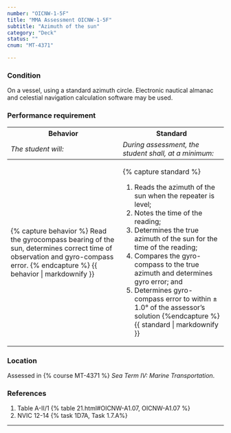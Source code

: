 ```yaml
---
number: "OICNW-1-5F"
title: "MMA Assessment OICNW-1-5F"
subtitle: "Azimuth of the sun"
category: "Deck"
status: ""
cnum: "MT-4371"

---
```

### Condition

On a vessel, using a standard azimuth circle. Electronic nautical almanac and celestial navigation calculation software may be used.

### Performance requirement 

<table width='100%' class='Guidelines'>
 <thead>
 <tr>
     <th class='thirty'>Behavior</th>
     <th class='seventy'>Standard</th>
 </tr>
 <tr>
     <td><em>The student will:</em></td>
     <td><em>During assessment, the student shall, at a minimum:</em></td>
 </tr>
 </thead>
 <tbody>
 

<tr><td>

{% capture behavior %}
Read the gyrocompass bearing of the sun, determines correct time of observation and gyro-compass error.
{% endcapture %}
{{ behavior | markdownify }}

</td><td>

{% capture standard %}
1.	Reads the azimuth of the sun when the repeater is level;
2.	Notes the time of the reading;
3.	Determines the true azimuth of the sun for the time of the reading;
4.	Compares the gyro-compass to the true azimuth and determines gyro error; and
5.	Determines gyro-compass error to within ± 1.0° of the assessor’s solution
{%endcapture %}
{{ standard | markdownify }}

</td></tr>



 </tbody>
 </table>

### Location

Assessed in  {% course  MT-4371 %}  *Sea Term IV: Marine Transportation*.

### References

1.  Table A-II/1 {% table 21.html#OICNW-A1.07, OICNW-A1.07 %}
1.  NVIC 12-14 {% task 1D7A, Task 1.7.A%}

***

